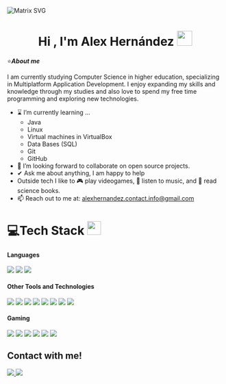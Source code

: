   ![Matrix SVG](https://raw.githubusercontent.com/rodrigograca31/rodrigograca31/master/matrix.svg)
<h1 align="center"><b>Hi , I'm Alex Hernández </b><img src="https://media.giphy.com/media/hvRJCLFzcasrR4ia7z/giphy.gif" width="35"></h1>



⭐​***About me***

I am currently studying Computer Science in higher education, specializing in Multiplatform Application Development. I enjoy expanding my skills and knowledge through my studies and also love to spend my free time programming and exploring new technologies.
- ⌛​ I’m currently learning ...
  - Java
  - Linux
  - Virtual machines in VirtualBox
  - Data Bases (SQL)
  - Git
  - GitHub
- 👯 I’m looking forward to collaborate on open source projects.
- ✔ Ask me about anything, I am happy to help<br>
- Outside tech I like to 🎮 play videogames, 🎵 listen to music, and 📖 read science books.
- 📫 Reach out to me at: <a href="alexhernandez.contact.info@gmail.com">alexhernandez.contact.info@gmail.com</a>


# 💻Tech Stack <img src = "https://media2.giphy.com/media/QssGEmpkyEOhBCb7e1/giphy.gif?cid=ecf05e47a0n3gi1bfqntqmob8g9aid1oyj2wr3ds3mg700bl&rid=giphy.gif" width = 32px>

<h4> Languages </h4>
<span> 
  <img src="https://img.shields.io/badge/Java-ED8B00?style=for-the-badge&logo=openjdk&logoColor=white">
  <img src="https://img.shields.io/badge/HTML5-E34F26?style=for-the-badge&logo=html5&logoColor=white">
  <img src="https://img.shields.io/badge/python-3670A0?style=for-the-badge&logo=python&logoColor=ffdd54">
 


</span>


<h4> Other Tools and Technologies </h4>
<span>
  <img src="https://img.shields.io/badge/blender-%23F5792A.svg?style=for-the-badge&logo=blender&logoColor=white">
  <img src="https://img.shields.io/badge/VirtualBox-183A5B?style=for-the-badge&logo=virtualbox&logoColor=white">
  <img src="https://img.shields.io/badge/Canva-%2300C4CC.svg?style=for-the-badge&logo=Canva&logoColor=white">
  <img src="https://img.shields.io/badge/Linux-FCC624?style=for-the-badge&logo=linux&logoColor=black">
  <img src="https://img.shields.io/badge/Debian-D70A53?style=for-the-badge&logo=debian&logoColor=white">
  <img src="https://img.shields.io/badge/Git-F05032?style=for-the-badge&logo=git&logoColor=white">
  <img src="https://img.shields.io/badge/pycharm-143?style=for-the-badge&logo=pycharm&logoColor=black&color=black&labelColor=green">
  <img src="https://img.shields.io/badge/Notion-%23000000.svg?style=for-the-badge&logo=notion&logoColor=white">





</span>


<h4>Gaming</h4>
<span>
  <img src="https://img.shields.io/badge/nVIDIA-%2376B900.svg?style=for-the-badge&logo=nVIDIA&logoColor=white">
  <img src="https://img.shields.io/badge/epicgames-%23313131.svg?style=for-the-badge&logo=epicgames&logoColor=white">
  <img src="https://img.shields.io/badge/unity-%23000000.svg?style=for-the-badge&logo=unity&logoColor=white">
  <img src="https://img.shields.io/badge/steam-%23000000.svg?style=for-the-badge&logo=steam&logoColor=white">
  <img src="https://img.shields.io/badge/Spotify-1ED760?style=for-the-badge&logo=spotify&logoColor=white">
  <img src="https://img.shields.io/badge/YouTube_Music-FF0000?style=for-the-badge&logo=youtube-music&logoColor=white">


</span>


## Contact with me!

<a href= "https://www.instagram.com/alex_hernandezgg/">
    <img src="https://img.shields.io/badge/Instagram-%23E4405F.svg?style=for-the-badge&logo=Instagram&logoColor=white">
</a>
<img src="https://img.shields.io/badge/Gmail-D14836?style=for-the-badge&logo=gmail&logoColor=white">

